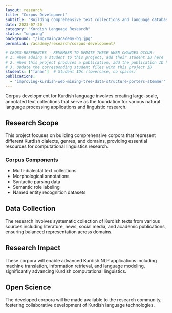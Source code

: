 ```yaml
---
layout: research
title: "Corpus Development"
subtitle: "Building comprehensive text collections and language databases for Kurdish NLP research"
date: 2023-07-20
category: "Kurdish Language Research"
status: "ongoing"
background: "/img/main/academy-bg.jpg"
permalink: /academy/research/corpus-development/

# CROSS-REFERENCES - REMEMBER TO UPDATE THESE WHEN CHANGES OCCUR:
# 1. When adding a student to this project, add their student ID here
# 2. When this project produces a publication, add the publication ID here
# 3. Update the corresponding student files with this project ID
students: ["fanar"]  # Student IDs (lowercase, no spaces)
publications:
  - "improving-kurdish-web-mining-tree-data-structure-porters-stemmer"
---
```


<p>Corpus development for Kurdish language involves creating large-scale, annotated text collections that serve as the foundation for various natural language processing applications and linguistic research.</p>

<h2 class="section-heading">Research Scope</h2>

<p>This project focuses on building comprehensive corpora that represent different Kurdish dialects, genres, and domains, providing essential resources for computational linguistics research.</p>

<h3>Corpus Components</h3>
<ul>
<li>Multi-dialectal text collections</li>
<li>Morphological annotations</li>
<li>Syntactic parsing data</li>
<li>Semantic role labeling</li>
<li>Named entity recognition datasets</li>
</ul>

<h2 class="section-heading">Data Collection</h2>

<p>The research involves systematic collection of Kurdish texts from various sources including literature, news, social media, and academic publications, ensuring balanced representation across domains.</p>



<h2 class="section-heading">Research Impact</h2>

<p>These corpora will enable advanced Kurdish NLP applications including machine translation, information retrieval, and language modeling, significantly advancing Kurdish computational linguistics.</p>

<h2 class="section-heading">Open Science</h2>

<p>The developed corpora will be made available to the research community, fostering collaborative development of Kurdish language technologies.</p>